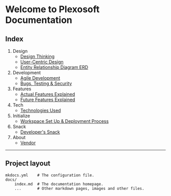 # Welcome to Plexosoft Documentation

## Index
1. Design
    - [Design Thinking](design-thinking/overview.md)
    - [User-Centric Design](user-centric/overview.md)
    - [Entity Relationship Diagram ERD](erd/erd.md)
2. Development
    - [Agile Development](agile-development/agile_development.md)
    - [Bugs, Testing & Security](bug-test-security/bug_test_security.md)
3. Features
    - [Actual Features Explained](actual-features/actual_features.md)
    - [Future Features Explained](future-features/future_features.md)
4. Tech
    - [Technologies Used](tech-used/tech_used.md)
5. Initialize
    - [Workspace Set Up & Deployment Process](setup-and-deployment/setup_and_deployment.md)
6. Snack
    - [Developer's Snack](developer-snack/developer_snack.md)
7. About
    - [Vendor](vendor/vendor.md)

---

## Project layout

    mkdocs.yml    # The configuration file.
    docs/
        index.md  # The documentation homepage.
        ...       # Other markdown pages, images and other files.
